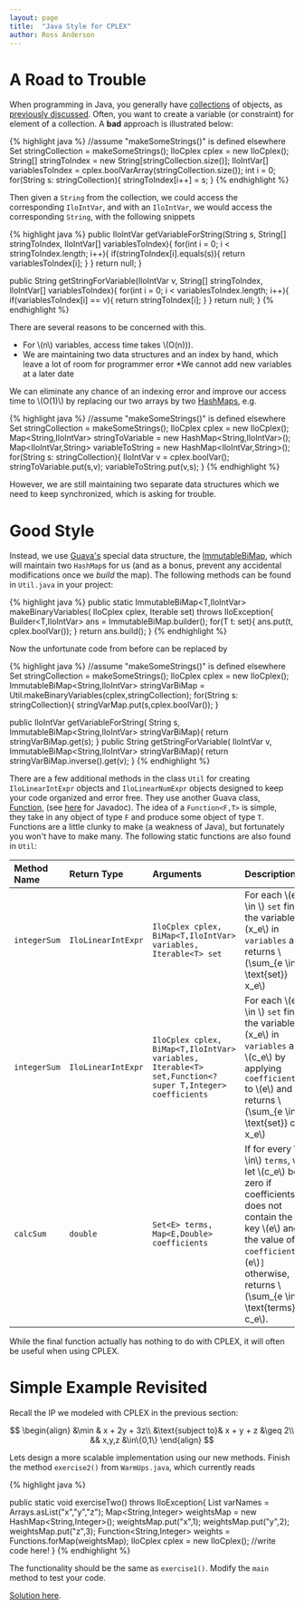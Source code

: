 ```yaml
---
layout: page
title:  "Java Style for CPLEX"
author: Ross Anderson
---
```


# A Road to Trouble

When programming in Java, you generally have [collections](http://docs.oracle.com/javase/tutorial/collections/) of objects, as [previously discussed](../../prerequisites/java/index.html). Often, you want to create a variable (or constraint) for element of a collection. A **bad** approach is illustrated below:

{% highlight java %}
//assume "makeSomeStrings()" is defined elsewhere
Set<String> stringCollection = makeSomeStrings();
IloCplex cplex = new IloCplex();
String[] stringToIndex = new String[stringCollection.size()];
IloIntVar[] variablesToIndex = cplex.boolVarArray(stringCollection.size());
int i = 0;
for(String s: stringCollection){
  stringToIndex[i++] = s;
}
{% endhighlight %}

Then given a `String` from the collection, we could access the corresponding `IloIntVar`, and with an `IloIntVar`, we would access the corresponding `String`, with the following snippets

{% highlight java %}
public IloIntVar getVariableForString(String s, String[] stringToIndex,
                                      IloIntVar[] variablesToIndex){
  for(int i = 0; i < stringToIndex.length; i++){
    if(stringToIndex[i].equals(s)){
      return variablesToIndex[i];
    }
  }
  return null;
}

public String getStringForVariable(IloIntVar v, String[] stringToIndex,
                                   IloIntVar[] variablesToIndex){
  for(int i = 0; i < variablesToIndex.length; i++){
    if(variablesToIndex[i] == v){
      return stringToIndex[i];
    }
  }
  return null;
}
{% endhighlight %}

There are several reasons to be concerned with this.

* For \\(n\\) variables, access time takes \\(O(n)\)).
* We are maintaining two data structures and an index by hand, which leave a lot of room for programmer error
*We cannot add new variables at a later date

We can eliminate any chance of an indexing error and improve our access time to \\(O(1)\\) by replacing our two arrays by two [HashMaps](http://docs.oracle.com/javase/6/docs/api/java/util/HashMap.html), e.g.

{% highlight java %}
//assume "makeSomeStrings()" is defined elsewhere
Set<String> stringCollection = makeSomeStrings();
IloCplex cplex = new IloCplex();
Map<String,IloIntVar> stringToVariable = new HashMap<String,IloIntVar>();
Map<IloIntVar,String> variableToString = new HashMap<IloIntVar,String>();
for(String s: stringCollection){
  IloIntVar v = cplex.boolVar();
  stringToVariable.put(s,v);
  variableToString.put(v,s);
}
{% endhighlight %}

However, we are still maintaining two separate data structures which we need to keep synchronized, which is asking for trouble.

# Good Style

Instead, we use [Guava's](http://code.google.com/p/guava-libraries/wiki/GuavaExplained?tm=6) special data structure, the [ImmutableBiMap](http://docs.guava-libraries.googlecode.com/git/javadoc/com/google/common/collect/ImmutableBiMap.html), which will maintain two `HashMap`s for us (and as a bonus, prevent any accidental modifications once we _build_ the map).  The following methods can be found in `Util.java` in your project:

{% highlight java %}
public static <T> ImmutableBiMap<T,IloIntVar> makeBinaryVariables(
    IloCplex cplex, Iterable<T> set) throws IloException{
  Builder<T,IloIntVar> ans = ImmutableBiMap.builder();
  for(T t: set){
    ans.put(t, cplex.boolVar());
  }
  return ans.build();
}
{% endhighlight %}

Now the unfortunate code from before can be replaced by

{% highlight java %}
//assume "makeSomeStrings()" is defined elsewhere
Set<String> stringCollection = makeSomeStrings();
IloCplex cplex = new IloCplex();
ImmutableBiMap<String,IloIntVar> stringVarBiMap =
  Util.makeBinaryVariables(cplex,stringCollection);
for(String s: stringCollection){
  stringVarMap.put(s,cplex.boolVar());
}
 
public IloIntVar getVariableForString(
    String s, ImmutableBiMap<String,IloIntVar> stringVarBiMap){
  return stringVarBiMap.get(s);
}
public String getStringForVariable(
    IloIntVar v, ImmutableBiMap<String,IloIntVar> stringVarBiMap){
  return stringVarBiMap.inverse().get(v);
}
{% endhighlight %}

There are a few additional methods in the class `Util` for creating `IloLinearIntExpr` objects and `IloLinearNumExpr` objects designed to keep your code organized and error free. They use another Guava class, [Function](https://code.google.com/p/guava-libraries/wiki/FunctionalExplained), (see [here](http://docs.guava-libraries.googlecode.com/git/javadoc/com/google/common/base/Function.html) for Javadoc). The idea of a `Function<F,T>` is simple, they take in any object of type `F` and produce some object of type `T`. Functions are a little clunky to make (a weakness of Java), but fortunately you won't have to make many. The following static functions are also found in `Util`:

|Method Name|Return Type|Arguments|Description|
|:----------|:----------|:--------|:----------|
|`integerSum`|`IloLinearIntExpr`|`IloCplex cplex, BiMap<T,IloIntVar> variables, Iterable<T> set`|For each \\(e \in \\) `set` finds the variable \\(x_e\\) in `variables` and returns \\(\sum_{e \in \text{set}} x_e\\)|
|`integerSum`|`IloLinearIntExpr`|`IloCplex cplex, BiMap<T,IloIntVar> variables, Iterable<T> set,Function<? super T,Integer> coefficients`|For each \\(e \in \\) `set` finds the variable \\(x_e\\) in `variables` and \\(c_e\\) by applying `coefficients` to \\(e\\) and returns \\(\sum_{e \in \text{set}} c_e x_e\\)|
|`calcSum`|`double`|`Set<E> terms, Map<E,Double> coefficients`|If for every \\(e \in\\) `terms`, we let \\(c_e\\) be zero if coefficients does not contain the key \\(e\\) and the value of `coefficients[`\\(e\\)`]` otherwise, returns \\(\sum_{e \in \text{terms}} c_e\\).|

While the final function actually has nothing to do with CPLEX, it will often be useful when using CPLEX.

# Simple Example Revisited

Recall the IP we modeled with CPLEX in the previous section:

$$
\begin{align}
&\min & x + 2y + 3z\\
&\text{subject to}& x + y + z &\geq 2\\
&& x,y,z &\in\{0,1\}
\end{align}
$$

Lets design a more scalable implementation using our new methods. Finish the method `exercise2()` from `WarmUps.java`, which currently reads

{% highlight java %}

public static void exerciseTwo() throws IloException{
  List<String> varNames = Arrays.asList("x","y","z");
  Map<String,Integer> weightsMap = new HashMap<String,Integer>();
  weightsMap.put("x",1);
  weightsMap.put("y",2);
  weightsMap.put("z",3);
  Function<String,Integer> weights = Functions.forMap(weightsMap);
  IloCplex cplex = new IloCplex();
  //write code here!
}
{% endhighlight %}

The functionality should be the same as `exercise1()`. Modify the `main` method to test your code.

[Solution here](simple-example-revisited-solution/index.html).